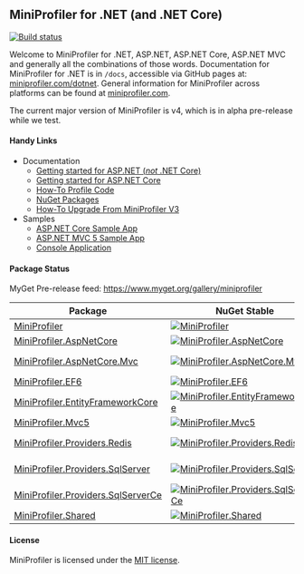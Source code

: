 ## MiniProfiler for .NET (and .NET Core)

[![Build status](https://ci.appveyor.com/api/projects/status/sieyhfuhjww5ur5i/branch/master?svg=true)](https://ci.appveyor.com/project/StackExchange/dotnet/branch/master)

Welcome to MiniProfiler for .NET, ASP.NET, ASP.NET Core, ASP.NET MVC and generally all the combinations of those words. Documentation for MiniProfiler for .NET is in `/docs`, accessible via GitHub pages at: [miniprofiler.com/dotnet](http://miniprofiler.com/dotnet/). General information for MiniProfiler across platforms can be found at [miniprofiler.com](http://miniprofiler.com/).

The current major version of MiniProfiler is v4, which is in alpha pre-release while we test.

#### Handy Links

* Documentation
  * [Getting started for ASP.NET (*not* .NET Core)](http://miniprofiler.com/dotnet/AspDotNet)
  * [Getting started for ASP.NET Core](http://miniprofiler.com/dotnet/AspDotNetCore)
  * [How-To Profile Code](http://miniprofiler.com/dotnet/HowTo/ProfileCode)
  * [NuGet Packages](http://miniprofiler.com/dotnet/NuGet)
  * [How-To Upgrade From MiniProfiler V3](http://miniprofiler.com/dotnet/HowTo/UpgradeFromV3)
* Samples
  * [ASP.NET Core Sample App](https://github.com/MiniProfiler/dotnet/tree/master/samples/Samples.AspNetCore)
  * [ASP.NET MVC 5 Sample App](https://github.com/MiniProfiler/dotnet/tree/master/samples/Samples.Mvc5)
  * [Console Application](https://github.com/MiniProfiler/dotnet/tree/master/samples/Samples.Console)

#### Package Status

MyGet Pre-release feed: https://www.myget.org/gallery/miniprofiler

| Package | NuGet Stable | NuGet Pre-release | Downloads | MyGet |
| ------- | ------------ | ----------------- | --------- | ----- |
| [MiniProfiler](https://www.nuget.org/packages/MiniProfiler/) | [![MiniProfiler](https://img.shields.io/nuget/v/MiniProfiler.svg)](https://www.nuget.org/packages/MiniProfiler/) | [![MiniProfiler](https://img.shields.io/nuget/vpre/MiniProfiler.svg)](https://www.nuget.org/packages/MiniProfiler/) | [![MiniProfiler](https://img.shields.io/nuget/dt/MiniProfiler.svg)](https://www.nuget.org/packages/MiniProfiler/) | [![MiniProfiler MyGet](https://img.shields.io/myget/miniprofiler/vpre/MiniProfiler.svg)](https://www.myget.org/feed/miniprofiler/package/nuget/MiniProfiler) |
| [MiniProfiler.AspNetCore](https://www.nuget.org/packages/MiniProfiler.AspNetCore/) | [![MiniProfiler.AspNetCore](https://img.shields.io/nuget/v/MiniProfiler.AspNetCore.svg)](https://www.nuget.org/packages/MiniProfiler.AspNetCore/) | [![MiniProfiler.AspNetCore](https://img.shields.io/nuget/vpre/MiniProfiler.AspNetCore.svg)](https://www.nuget.org/packages/MiniProfiler.AspNetCore/) | [![MiniProfiler.AspNetCore](https://img.shields.io/nuget/dt/MiniProfiler.AspNetCore.svg)](https://www.nuget.org/packages/MiniProfiler.AspNetCore/) | [![MiniProfiler.AspNetCore MyGet](https://img.shields.io/myget/miniprofiler/vpre/MiniProfiler.AspNetCore.svg)](https://www.myget.org/feed/miniprofiler/package/nuget/MiniProfiler.AspNetCore) |
| [MiniProfiler.AspNetCore.Mvc](https://www.nuget.org/packages/MiniProfiler.AspNetCore.Mvc/) | [![MiniProfiler.AspNetCore.Mvc](https://img.shields.io/nuget/v/MiniProfiler.AspNetCore.Mvc.svg)](https://www.nuget.org/packages/MiniProfiler.AspNetCore.Mvc/) | [![MiniProfiler.AspNetCore.Mvc](https://img.shields.io/nuget/vpre/MiniProfiler.AspNetCore.Mvc.svg)](https://www.nuget.org/packages/MiniProfiler.AspNetCore.Mvc/) | [![MiniProfiler.AspNetCore.Mvc](https://img.shields.io/nuget/dt/MiniProfiler.AspNetCore.Mvc.svg)](https://www.nuget.org/packages/MiniProfiler.AspNetCore.Mvc/) | [![MiniProfiler.AspNetCore.Mvc MyGet](https://img.shields.io/myget/miniprofiler/vpre/MiniProfiler.AspNetCore.Mvc.svg)](https://www.myget.org/feed/miniprofiler/package/nuget/MiniProfiler.AspNetCore.Mvc) |
| [MiniProfiler.EF6](https://www.nuget.org/packages/MiniProfiler.EF6/) | [![MiniProfiler.EF6](https://img.shields.io/nuget/v/MiniProfiler.EF6.svg)](https://www.nuget.org/packages/MiniProfiler.EF6/) | [![MiniProfiler.EF6](https://img.shields.io/nuget/vpre/MiniProfiler.EF6.svg)](https://www.nuget.org/packages/MiniProfiler.EF6/) | [![MiniProfiler.EF6](https://img.shields.io/nuget/dt/MiniProfiler.EF6.svg)](https://www.nuget.org/packages/MiniProfiler.EF6/) | [![MiniProfiler.EF6 MyGet](https://img.shields.io/myget/miniprofiler/vpre/MiniProfiler.EF6.svg)](https://www.myget.org/feed/miniprofiler/package/nuget/MiniProfiler.EF6) |
| [MiniProfiler.EntityFrameworkCore](https://www.nuget.org/packages/MiniProfiler.EntityFrameworkCore/) | [![MiniProfiler.EntityFrameworkCore](https://img.shields.io/nuget/v/MiniProfiler.EntityFrameworkCore.svg)](https://www.nuget.org/packages/MiniProfiler.EntityFrameworkCore/) | [![MiniProfiler.EntityFrameworkCore](https://img.shields.io/nuget/vpre/MiniProfiler.EntityFrameworkCore.svg)](https://www.nuget.org/packages/MiniProfiler.EntityFrameworkCore/) | [![MiniProfiler.EntityFrameworkCore](https://img.shields.io/nuget/dt/MiniProfiler.EntityFrameworkCore.svg)](https://www.nuget.org/packages/MiniProfiler.EntityFrameworkCore/) | [![MiniProfiler.EntityFrameworkCore MyGet](https://img.shields.io/myget/miniprofiler/vpre/MiniProfiler.EntityFrameworkCore.svg)](https://www.myget.org/feed/miniprofiler/package/nuget/MiniProfiler.EntityFrameworkCore) |
| [MiniProfiler.Mvc5](https://www.nuget.org/packages/MiniProfiler.Mvc5/) | [![MiniProfiler.Mvc5](https://img.shields.io/nuget/v/MiniProfiler.Mvc5.svg)](https://www.nuget.org/packages/MiniProfiler.Mvc5/) | [![MiniProfiler.Mvc5](https://img.shields.io/nuget/vpre/MiniProfiler.Mvc5.svg)](https://www.nuget.org/packages/MiniProfiler.Mvc5/) | [![MiniProfiler.Mvc5](https://img.shields.io/nuget/dt/MiniProfiler.Mvc5.svg)](https://www.nuget.org/packages/MiniProfiler.Mvc5/) | [![MiniProfiler.Mvc5 MyGet](https://img.shields.io/myget/miniprofiler/vpre/MiniProfiler.Mvc5.svg)](https://www.myget.org/feed/miniprofiler/package/nuget/MiniProfiler.Mvc5) |
| [MiniProfiler.Providers.Redis](https://www.nuget.org/packages/MiniProfiler.Providers.Redis/) | [![MiniProfiler.Providers.Redis](https://img.shields.io/nuget/v/MiniProfiler.Providers.Redis.svg)](https://www.nuget.org/packages/MiniProfiler.Providers.Redis/) | [![MiniProfiler.Providers.Redis](https://img.shields.io/nuget/vpre/MiniProfiler.Providers.Redis.svg)](https://www.nuget.org/packages/MiniProfiler.Providers.Redis/) | [![MiniProfiler.Providers.Redis](https://img.shields.io/nuget/dt/MiniProfiler.Providers.Redis.svg)](https://www.nuget.org/packages/MiniProfiler.Providers.Redis/) | [![MiniProfiler.Providers.Redis MyGet](https://img.shields.io/myget/miniprofiler/vpre/MiniProfiler.Providers.Redis.svg)](https://www.myget.org/feed/miniprofiler/package/nuget/MiniProfiler.Providers.Redis) |
| [MiniProfiler.Providers.SqlServer](https://www.nuget.org/packages/MiniProfiler.Providers.SqlServer/) | [![MiniProfiler.Providers.SqlServer](https://img.shields.io/nuget/v/MiniProfiler.Providers.SqlServer.svg)](https://www.nuget.org/packages/MiniProfiler.Providers.SqlServer/) | [![MiniProfiler.Providers.SqlServer](https://img.shields.io/nuget/vpre/MiniProfiler.Providers.SqlServer.svg)](https://www.nuget.org/packages/MiniProfiler.Providers.SqlServer/) | [![MiniProfiler.Providers.SqlServer](https://img.shields.io/nuget/dt/MiniProfiler.Providers.SqlServer.svg)](https://www.nuget.org/packages/MiniProfiler.Providers.SqlServer/) | [![MiniProfiler.Providers.SqlServer MyGet](https://img.shields.io/myget/miniprofiler/vpre/MiniProfiler.Providers.SqlServer.svg)](https://www.myget.org/feed/miniprofiler/package/nuget/MiniProfiler.Providers.SqlServer) |
| [MiniProfiler.Providers.SqlServerCe](https://www.nuget.org/packages/MiniProfiler.Providers.SqlServerCe/) | [![MiniProfiler.Providers.SqlServerCe](https://img.shields.io/nuget/v/MiniProfiler.Providers.SqlServerCe.svg)](https://www.nuget.org/packages/MiniProfiler.Providers.SqlServerCe/) | [![MiniProfiler.Providers.SqlServerCe](https://img.shields.io/nuget/vpre/MiniProfiler.Providers.SqlServerCe.svg)](https://www.nuget.org/packages/MiniProfiler.Providers.SqlServerCe/) | [![MiniProfiler.Providers.SqlServerCe](https://img.shields.io/nuget/dt/MiniProfiler.Providers.SqlServerCe.svg)](https://www.nuget.org/packages/MiniProfiler.Providers.SqlServerCe/) | [![MiniProfiler.Providers.SqlServerCe MyGet](https://img.shields.io/myget/miniprofiler/vpre/MiniProfiler.Providers.SqlServerCe.svg)](https://www.myget.org/feed/miniprofiler/package/nuget/MiniProfiler.Providers.SqlServerCe) |
| [MiniProfiler.Shared](https://www.nuget.org/packages/MiniProfiler.Shared/) | [![MiniProfiler.Shared](https://img.shields.io/nuget/v/MiniProfiler.Shared.svg)](https://www.nuget.org/packages/MiniProfiler.Shared/) | [![MiniProfiler.Shared](https://img.shields.io/nuget/vpre/MiniProfiler.Shared.svg)](https://www.nuget.org/packages/MiniProfiler.Shared/) | [![MiniProfiler.Shared](https://img.shields.io/nuget/dt/MiniProfiler.Shared.svg)](https://www.nuget.org/packages/MiniProfiler.Shared/) | [![MiniProfiler.Shared MyGet](https://img.shields.io/myget/miniprofiler/vpre/MiniProfiler.Shared.svg)](https://www.myget.org/feed/miniprofiler/package/nuget/MiniProfiler.Shared) |
<!-- Gen script: https://gist.github.com/NickCraver/33a825aca1fd0893ea019976a2f98850 -->


#### License
MiniProfiler is licensed under the [MIT license](https://github.com/MiniProfiler/dotnet/blob/master/LICENSE.txt).